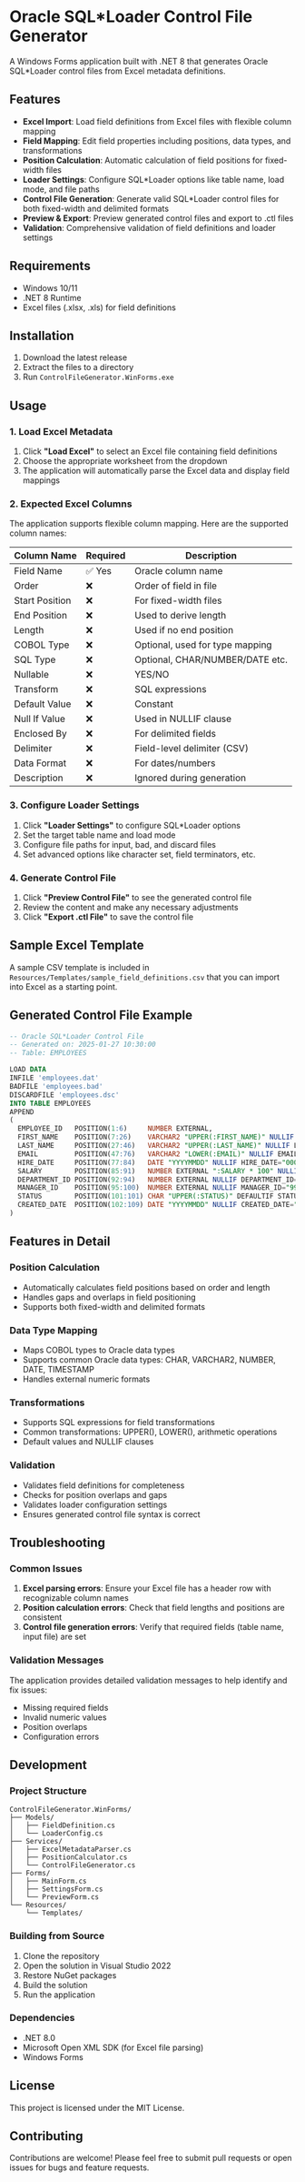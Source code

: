 # Oracle SQL*Loader Control File Generator

A Windows Forms application built with .NET 8 that generates Oracle SQL*Loader control files from Excel metadata definitions.

## Features

- **Excel Import**: Load field definitions from Excel files with flexible column mapping
- **Field Mapping**: Edit field properties including positions, data types, and transformations
- **Position Calculation**: Automatic calculation of field positions for fixed-width files
- **Loader Settings**: Configure SQL*Loader options like table name, load mode, and file paths
- **Control File Generation**: Generate valid SQL*Loader control files for both fixed-width and delimited formats
- **Preview & Export**: Preview generated control files and export to .ctl files
- **Validation**: Comprehensive validation of field definitions and loader settings

## Requirements

- Windows 10/11
- .NET 8 Runtime
- Excel files (.xlsx, .xls) for field definitions

## Installation

1. Download the latest release
2. Extract the files to a directory
3. Run `ControlFileGenerator.WinForms.exe`

## Usage

### 1. Load Excel Metadata

1. Click **"Load Excel"** to select an Excel file containing field definitions
2. Choose the appropriate worksheet from the dropdown
3. The application will automatically parse the Excel data and display field mappings

### 2. Expected Excel Columns

The application supports flexible column mapping. Here are the supported column names:

| Column Name | Required | Description |
|-------------|----------|-------------|
| Field Name | ✅ Yes | Oracle column name |
| Order | ❌ | Order of field in file |
| Start Position | ❌ | For fixed-width files |
| End Position | ❌ | Used to derive length |
| Length | ❌ | Used if no end position |
| COBOL Type | ❌ | Optional, used for type mapping |
| SQL Type | ❌ | Optional, CHAR/NUMBER/DATE etc. |
| Nullable | ❌ | YES/NO |
| Transform | ❌ | SQL expressions |
| Default Value | ❌ | Constant |
| Null If Value | ❌ | Used in NULLIF clause |
| Enclosed By | ❌ | For delimited fields |
| Delimiter | ❌ | Field-level delimiter (CSV) |
| Data Format | ❌ | For dates/numbers |
| Description | ❌ | Ignored during generation |

### 3. Configure Loader Settings

1. Click **"Loader Settings"** to configure SQL*Loader options
2. Set the target table name and load mode
3. Configure file paths for input, bad, and discard files
4. Set advanced options like character set, field terminators, etc.

### 4. Generate Control File

1. Click **"Preview Control File"** to see the generated control file
2. Review the content and make any necessary adjustments
3. Click **"Export .ctl File"** to save the control file

## Sample Excel Template

A sample CSV template is included in `Resources/Templates/sample_field_definitions.csv` that you can import into Excel as a starting point.

## Generated Control File Example

```sql
-- Oracle SQL*Loader Control File
-- Generated on: 2025-01-27 10:30:00
-- Table: EMPLOYEES

LOAD DATA
INFILE 'employees.dat'
BADFILE 'employees.bad'
DISCARDFILE 'employees.dsc'
INTO TABLE EMPLOYEES
APPEND
(
  EMPLOYEE_ID   POSITION(1:6)     NUMBER EXTERNAL,
  FIRST_NAME    POSITION(7:26)    VARCHAR2 "UPPER(:FIRST_NAME)" NULLIF FIRST_NAME=BLANKS,
  LAST_NAME     POSITION(27:46)   VARCHAR2 "UPPER(:LAST_NAME)" NULLIF LAST_NAME=BLANKS,
  EMAIL         POSITION(47:76)   VARCHAR2 "LOWER(:EMAIL)" NULLIF EMAIL=BLANKS,
  HIRE_DATE     POSITION(77:84)   DATE "YYYYMMDD" NULLIF HIRE_DATE="00000000",
  SALARY        POSITION(85:91)   NUMBER EXTERNAL ":SALARY * 100" NULLIF SALARY="9999999",
  DEPARTMENT_ID POSITION(92:94)   NUMBER EXTERNAL NULLIF DEPARTMENT_ID="999",
  MANAGER_ID    POSITION(95:100)  NUMBER EXTERNAL NULLIF MANAGER_ID="999999",
  STATUS        POSITION(101:101) CHAR "UPPER(:STATUS)" DEFAULTIF STATUS=BLANKS "A" NULLIF STATUS=BLANKS,
  CREATED_DATE  POSITION(102:109) DATE "YYYYMMDD" NULLIF CREATED_DATE="00000000"
)
```

## Features in Detail

### Position Calculation

- Automatically calculates field positions based on order and length
- Handles gaps and overlaps in field positioning
- Supports both fixed-width and delimited formats

### Data Type Mapping

- Maps COBOL types to Oracle data types
- Supports common Oracle data types: CHAR, VARCHAR2, NUMBER, DATE, TIMESTAMP
- Handles external numeric formats

### Transformations

- Supports SQL expressions for field transformations
- Common transformations: UPPER(), LOWER(), arithmetic operations
- Default values and NULLIF clauses

### Validation

- Validates field definitions for completeness
- Checks for position overlaps and gaps
- Validates loader configuration settings
- Ensures generated control file syntax is correct

## Troubleshooting

### Common Issues

1. **Excel parsing errors**: Ensure your Excel file has a header row with recognizable column names
2. **Position calculation errors**: Check that field lengths and positions are consistent
3. **Control file generation errors**: Verify that required fields (table name, input file) are set

### Validation Messages

The application provides detailed validation messages to help identify and fix issues:

- Missing required fields
- Invalid numeric values
- Position overlaps
- Configuration errors

## Development

### Project Structure

```
ControlFileGenerator.WinForms/
├── Models/
│   ├── FieldDefinition.cs
│   └── LoaderConfig.cs
├── Services/
│   ├── ExcelMetadataParser.cs
│   ├── PositionCalculator.cs
│   └── ControlFileGenerator.cs
├── Forms/
│   ├── MainForm.cs
│   ├── SettingsForm.cs
│   └── PreviewForm.cs
└── Resources/
    └── Templates/
```

### Building from Source

1. Clone the repository
2. Open the solution in Visual Studio 2022
3. Restore NuGet packages
4. Build the solution
5. Run the application

### Dependencies

- .NET 8.0
- Microsoft Open XML SDK (for Excel file parsing)
- Windows Forms

## License

This project is licensed under the MIT License.

## Contributing

Contributions are welcome! Please feel free to submit pull requests or open issues for bugs and feature requests. 